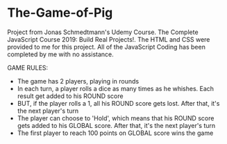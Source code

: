 # The-Game-of-Pig

Project from Jonas Schmedtmann's Udemy Course. The Complete JavaScript Course 2019: Build Real Projects!. The HTML and CSS were provided to me for this project. All of the JavaScript Coding has been completed by me with no assistance.

GAME RULES:
- The game has 2 players, playing in rounds
- In each turn, a player rolls a dice as many times as he whishes. Each result get added to his ROUND score
- BUT, if the player rolls a 1, all his ROUND score gets lost. After that, it's the next player's turn
- The player can choose to 'Hold', which means that his ROUND score gets added to his GLOBAL score. After that, it's the next player's turn
- The first player to reach 100 points on GLOBAL score wins the game
